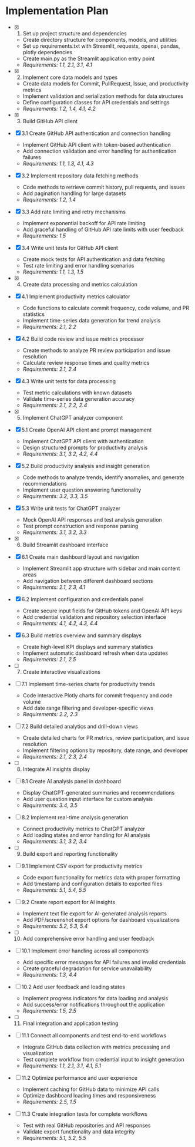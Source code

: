 # Implementation Plan

- [x] 1. Set up project structure and dependencies
  - Create directory structure for components, models, and utilities
  - Set up requirements.txt with Streamlit, requests, openai, pandas, plotly dependencies
  - Create main.py as the Streamlit application entry point
  - _Requirements: 1.1, 2.1, 3.1, 4.1_

- [x] 2. Implement core data models and types
  - Create data models for Commit, PullRequest, Issue, and productivity metrics
  - Implement validation and serialization methods for data structures
  - Define configuration classes for API credentials and settings
  - _Requirements: 1.2, 1.4, 4.1, 4.2_

- [x] 3. Build GitHub API client
- [x] 3.1 Create GitHub API authentication and connection handling
  - Implement GitHub API client with token-based authentication
  - Add connection validation and error handling for authentication failures
  - _Requirements: 1.1, 1.3, 4.1, 4.3_

- [x] 3.2 Implement repository data fetching methods
  - Code methods to retrieve commit history, pull requests, and issues
  - Add pagination handling for large datasets
  - _Requirements: 1.2, 1.4_

- [x] 3.3 Add rate limiting and retry mechanisms
  - Implement exponential backoff for API rate limiting
  - Add graceful handling of GitHub API rate limits with user feedback
  - _Requirements: 1.5_

- [x] 3.4 Write unit tests for GitHub API client
  - Create mock tests for API authentication and data fetching
  - Test rate limiting and error handling scenarios
  - _Requirements: 1.1, 1.3, 1.5_

- [x] 4. Create data processing and metrics calculation
- [x] 4.1 Implement productivity metrics calculator
  - Code functions to calculate commit frequency, code volume, and PR statistics
  - Implement time-series data generation for trend analysis
  - _Requirements: 2.1, 2.2_

- [x] 4.2 Build code review and issue metrics processor
  - Create methods to analyze PR review participation and issue resolution
  - Calculate review response times and quality metrics
  - _Requirements: 2.1, 2.4_

- [x] 4.3 Write unit tests for data processing
  - Test metric calculations with known datasets
  - Validate time-series data generation accuracy
  - _Requirements: 2.1, 2.2, 2.4_

- [x] 5. Implement ChatGPT analyzer component
- [x] 5.1 Create OpenAI API client and prompt management
  - Implement ChatGPT API client with authentication
  - Design structured prompts for productivity analysis
  - _Requirements: 3.1, 3.2, 4.2, 4.4_

- [x] 5.2 Build productivity analysis and insight generation
  - Code methods to analyze trends, identify anomalies, and generate recommendations
  - Implement user question answering functionality
  - _Requirements: 3.2, 3.3, 3.5_

- [x] 5.3 Write unit tests for ChatGPT analyzer
  - Mock OpenAI API responses and test analysis generation
  - Test prompt construction and response parsing
  - _Requirements: 3.1, 3.2, 3.3_

- [x] 6. Build Streamlit dashboard interface
- [x] 6.1 Create main dashboard layout and navigation
  - Implement Streamlit app structure with sidebar and main content areas
  - Add navigation between different dashboard sections
  - _Requirements: 2.1, 2.3, 4.1_

- [x] 6.2 Implement configuration and credentials panel
  - Create secure input fields for GitHub tokens and OpenAI API keys
  - Add credential validation and repository selection interface
  - _Requirements: 4.1, 4.2, 4.3, 4.4_

- [x] 6.3 Build metrics overview and summary displays
  - Create high-level KPI displays and summary statistics
  - Implement automatic dashboard refresh when data updates
  - _Requirements: 2.1, 2.5_

- [ ] 7. Create interactive visualizations
- [ ] 7.1 Implement time-series charts for productivity trends
  - Code interactive Plotly charts for commit frequency and code volume
  - Add date range filtering and developer-specific views
  - _Requirements: 2.2, 2.3_

- [ ] 7.2 Build detailed analytics and drill-down views
  - Create detailed charts for PR metrics, review participation, and issue resolution
  - Implement filtering options by repository, date range, and developer
  - _Requirements: 2.1, 2.3, 2.4_

- [ ] 8. Integrate AI insights display
- [ ] 8.1 Create AI analysis panel in dashboard
  - Display ChatGPT-generated summaries and recommendations
  - Add user question input interface for custom analysis
  - _Requirements: 3.4, 3.5_

- [ ] 8.2 Implement real-time analysis generation
  - Connect productivity metrics to ChatGPT analyzer
  - Add loading states and error handling for AI analysis
  - _Requirements: 3.1, 3.2, 3.4_

- [ ] 9. Build export and reporting functionality
- [ ] 9.1 Implement CSV export for productivity metrics
  - Code export functionality for metrics data with proper formatting
  - Add timestamp and configuration details to exported files
  - _Requirements: 5.1, 5.4, 5.5_

- [ ] 9.2 Create report export for AI insights
  - Implement text file export for AI-generated analysis reports
  - Add PDF/screenshot export options for dashboard visualizations
  - _Requirements: 5.2, 5.3, 5.4_

- [ ] 10. Add comprehensive error handling and user feedback
- [ ] 10.1 Implement error handling across all components
  - Add specific error messages for API failures and invalid credentials
  - Create graceful degradation for service unavailability
  - _Requirements: 1.3, 4.4_

- [ ] 10.2 Add user feedback and loading states
  - Implement progress indicators for data loading and analysis
  - Add success/error notifications throughout the application
  - _Requirements: 1.5, 2.5_

- [ ] 11. Final integration and application testing
- [ ] 11.1 Connect all components and test end-to-end workflows
  - Integrate GitHub data collection with metrics processing and visualization
  - Test complete workflow from credential input to insight generation
  - _Requirements: 1.1, 2.1, 3.1, 4.1, 5.1_

- [ ] 11.2 Optimize performance and user experience
  - Implement caching for GitHub data to minimize API calls
  - Optimize dashboard loading times and responsiveness
  - _Requirements: 2.5, 1.5_

- [ ] 11.3 Create integration tests for complete workflows
  - Test with real GitHub repositories and API responses
  - Validate export functionality and data integrity
  - _Requirements: 5.1, 5.2, 5.5_